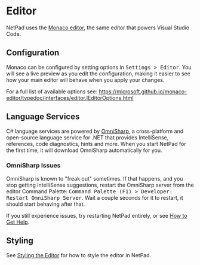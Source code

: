 # Editor

NetPad uses the [Monaco editor](https://github.com/microsoft/monaco-editor), the same editor that powers Visual Studio
Code.

## Configuration

Monaco can be configured by setting options in <kbd><kbd>Settings</kbd> > <kbd>Editor</kbd></kbd>. You will see a live
preview as you edit the configuration, making it easier to see how your main editor will behave when you apply your
changes.

For a full list of available options
see: https://microsoft.github.io/monaco-editor/typedoc/interfaces/editor.IEditorOptions.html

## Language Services

C# language services are powered by [OmniSharp](https://github.com/OmniSharp/omnisharp-roslyn), a cross-platform and
open-source language service for .NET that provides IntelliSense, references, code diagnostics, hints and more. When you
start NetPad for the first time, it will download OmniSharp automatically for you.

### OmniSharp Issues

OmniSharp is known to "freak out" sometimes. If that happens, and you stop getting IntelliSense suggestions, restart the
OmniSharp server from the editor Command Palette: <kbd><kbd>Command Palette (F1)</kbd> > <kbd>Developer: Restart
OmniSharp Server</kbd></kbd>. Wait a couple seconds for it to restart, it should start behaving after that.

If you still experience issues, try restarting NetPad entirely,
or see [How to Get Help](/wiki/Troubleshooting#how-to-get-help).

## Styling

See [Styling the Editor](/wiki/Styling?id=styling-the-editor) for how to style the editor in NetPad.